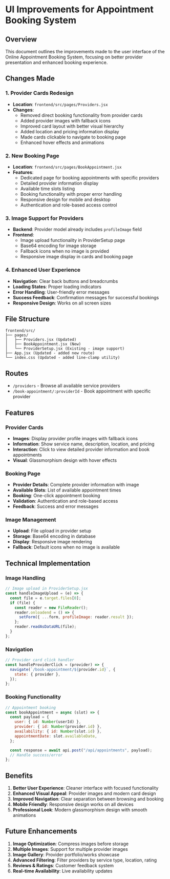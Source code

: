 # UI Improvements for Appointment Booking System

## Overview

This document outlines the improvements made to the user interface of the Online Appointment Booking System, focusing on better provider presentation and enhanced booking experience.

## Changes Made

### 1. Provider Cards Redesign

- **Location**: `frontend/src/pages/Providers.jsx`
- **Changes**:
  - Removed direct booking functionality from provider cards
  - Added provider images with fallback icons
  - Improved card layout with better visual hierarchy
  - Added location and pricing information display
  - Made cards clickable to navigate to booking page
  - Enhanced hover effects and animations

### 2. New Booking Page

- **Location**: `frontend/src/pages/BookAppointment.jsx`
- **Features**:
  - Dedicated page for booking appointments with specific providers
  - Detailed provider information display
  - Available time slots listing
  - Booking functionality with proper error handling
  - Responsive design for mobile and desktop
  - Authentication and role-based access control

### 3. Image Support for Providers

- **Backend**: Provider model already includes `profileImage` field
- **Frontend**:
  - Image upload functionality in ProviderSetup page
  - Base64 encoding for image storage
  - Fallback icons when no image is provided
  - Responsive image display in cards and booking page

### 4. Enhanced User Experience

- **Navigation**: Clear back buttons and breadcrumbs
- **Loading States**: Proper loading indicators
- **Error Handling**: User-friendly error messages
- **Success Feedback**: Confirmation messages for successful bookings
- **Responsive Design**: Works on all screen sizes

## File Structure

```
frontend/src/
├── pages/
│   ├── Providers.jsx (Updated)
│   ├── BookAppointment.jsx (New)
│   └── ProviderSetup.jsx (Existing - image support)
├── App.jsx (Updated - added new route)
└── index.css (Updated - added line-clamp utility)
```

## Routes

- `/providers` - Browse all available service providers
- `/book-appointment/:providerId` - Book appointment with specific provider

## Features

### Provider Cards

- **Images**: Display provider profile images with fallback icons
- **Information**: Show service name, description, location, and pricing
- **Interaction**: Click to view detailed provider information and book appointments
- **Visual**: Glassmorphism design with hover effects

### Booking Page

- **Provider Details**: Complete provider information with image
- **Available Slots**: List of available appointment times
- **Booking**: One-click appointment booking
- **Validation**: Authentication and role-based access
- **Feedback**: Success and error messages

### Image Management

- **Upload**: File upload in provider setup
- **Storage**: Base64 encoding in database
- **Display**: Responsive image rendering
- **Fallback**: Default icons when no image is available

## Technical Implementation

### Image Handling

```javascript
// Image upload in ProviderSetup.jsx
const handleImageUpload = (e) => {
  const file = e.target.files[0];
  if (file) {
    const reader = new FileReader();
    reader.onloadend = () => {
      setForm({ ...form, profileImage: reader.result });
    };
    reader.readAsDataURL(file);
  }
};
```

### Navigation

```javascript
// Provider card click handler
const handleProviderClick = (provider) => {
  navigate(`/book-appointment/${provider.id}`, {
    state: { provider },
  });
};
```

### Booking Functionality

```javascript
// Appointment booking
const bookAppointment = async (slot) => {
  const payload = {
    user: { id: Number(userId) },
    provider: { id: Number(provider.id) },
    availability: { id: Number(slot.id) },
    appointmentDate: slot.availableDate,
  };

  const response = await api.post("/api/appointments", payload);
  // Handle success/error
};
```

## Benefits

1. **Better User Experience**: Cleaner interface with focused functionality
2. **Enhanced Visual Appeal**: Provider images and modern card design
3. **Improved Navigation**: Clear separation between browsing and booking
4. **Mobile Friendly**: Responsive design works on all devices
5. **Professional Look**: Modern glassmorphism design with smooth animations

## Future Enhancements

1. **Image Optimization**: Compress images before storage
2. **Multiple Images**: Support for multiple provider images
3. **Image Gallery**: Provider portfolio/works showcase
4. **Advanced Filtering**: Filter providers by service type, location, rating
5. **Reviews & Ratings**: Customer feedback system
6. **Real-time Availability**: Live availability updates
